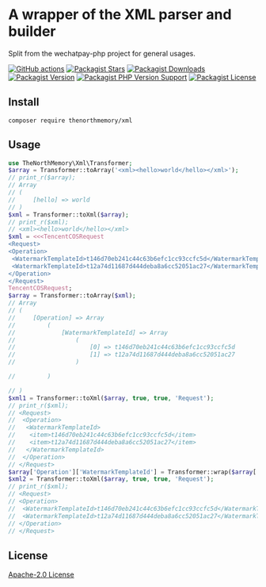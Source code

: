# A wrapper of the XML parser and builder

Split from the wechatpay-php project for general usages.

[![GitHub actions](https://github.com/TheNorthMemory/xml/workflows/CI/badge.svg)](https://github.com/TheNorthMemory/xml/actions)
[![Packagist Stars](https://img.shields.io/packagist/stars/thenorthmemory/xml)](https://packagist.org/packages/thenorthmemory/xml)
[![Packagist Downloads](https://img.shields.io/packagist/dm/thenorthmemory/xml)](https://packagist.org/packages/thenorthmemory/xml)
[![Packagist Version](https://img.shields.io/packagist/v/thenorthmemory/xml)](https://packagist.org/packages/thenorthmemory/xml)
[![Packagist PHP Version Support](https://img.shields.io/packagist/php-v/thenorthmemory/xml)](https://packagist.org/packages/thenorthmemory/xml)
[![Packagist License](https://img.shields.io/packagist/l/thenorthmemory/xml)](https://packagist.org/packages/thenorthmemory/xml)

## Install

```shell
composer require thenorthmemory/xml
```

## Usage

```php
use TheNorthMemory\Xml\Transformer;
$array = Transformer::toArray('<xml><hello>world</hello></xml>');
// print_r($array);
// Array
// (
//     [hello] => world
// )
$xml = Transformer::toXml($array);
// print_r($xml);
// <xml><hello>world</hello></xml>
$xml = <<<TencentCOSRequest
<Request>
<Operation>
 <WatermarkTemplateId>t146d70eb241c44c63b6efc1cc93ccfc5d</WatermarkTemplateId>
 <WatermarkTemplateId>t12a74d11687d444deba8a6cc52051ac27</WatermarkTemplateId>
</Operation>
</Request>
TencentCOSRequest;
$array = Transformer::toArray($xml);
// Array
// (
//     [Operation] => Array
//         (
//             [WatermarkTemplateId] => Array
//                 (
//                     [0] => t146d70eb241c44c63b6efc1cc93ccfc5d
//                     [1] => t12a74d11687d444deba8a6cc52051ac27
//                 )

//         )

// )
$xml1 = Transformer::toXml($array, true, true, 'Request');
// print_r($xml);
// <Request>
//  <Operation>
//   <WatermarkTemplateId>
//    <item>t146d70eb241c44c63b6efc1cc93ccfc5d</item>
//    <item>t12a74d11687d444deba8a6cc52051ac27</item>
//   </WatermarkTemplateId>
//  </Operation>
// </Request>
$array['Operation']['WatermarkTemplateId'] = Transformer::wrap($array['Operation']['WatermarkTemplateId'], true, 'WatermarkTemplateId');
$xml2 = Transformer::toXml($array, true, true, 'Request');
// print_r($xml);
// <Request>
// <Operation>
//  <WatermarkTemplateId>t146d70eb241c44c63b6efc1cc93ccfc5d</WatermarkTemplateId>
//  <WatermarkTemplateId>t12a74d11687d444deba8a6cc52051ac27</WatermarkTemplateId>
// </Operation>
// </Request>
```

## License

[Apache-2.0 License](LICENSE)
